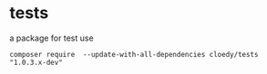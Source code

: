 # tests
a package for test use

```
composer require  --update-with-all-dependencies cloedy/tests "1.0.3.x-dev"
```
